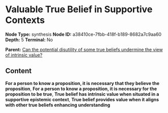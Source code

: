 # Valuable True Belief in Supportive Contexts

**Node Type:** synthesis
**Node ID:** a38410ce-7fbb-418f-b189-8682a7c9aa60
**Depth:** 5
**Terminal:** No

**Parent:** [Can the potential disutility of some true beliefs undermine the view of intrinsic value?](can-the-potential-disutility-of-some-true-beliefs-undermine-the-view-of-intrinsic-value-antithesis-1e13e472-6dd3-470b-9948-76e80dd1992a.md)

## Content

**For a person to know a proposition, it is necessary that they believe the proposition**, **For a person to know a proposition, it is necessary for the proposition to be true**, **True belief has intrinsic value when situated in a supportive epistemic context**, **True belief provides value when it aligns with other true beliefs enhancing understanding**
